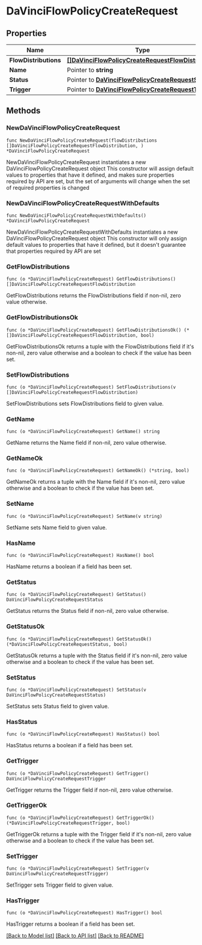 # DaVinciFlowPolicyCreateRequest

## Properties

Name | Type | Description | Notes
------------ | ------------- | ------------- | -------------
**FlowDistributions** | [**[]DaVinciFlowPolicyCreateRequestFlowDistribution**](DaVinciFlowPolicyCreateRequestFlowDistribution.md) |  | 
**Name** | Pointer to **string** |  | [optional] 
**Status** | Pointer to [**DaVinciFlowPolicyCreateRequestStatus**](DaVinciFlowPolicyCreateRequestStatus.md) |  | [optional] 
**Trigger** | Pointer to [**DaVinciFlowPolicyCreateRequestTrigger**](DaVinciFlowPolicyCreateRequestTrigger.md) |  | [optional] 

## Methods

### NewDaVinciFlowPolicyCreateRequest

`func NewDaVinciFlowPolicyCreateRequest(flowDistributions []DaVinciFlowPolicyCreateRequestFlowDistribution, ) *DaVinciFlowPolicyCreateRequest`

NewDaVinciFlowPolicyCreateRequest instantiates a new DaVinciFlowPolicyCreateRequest object
This constructor will assign default values to properties that have it defined,
and makes sure properties required by API are set, but the set of arguments
will change when the set of required properties is changed

### NewDaVinciFlowPolicyCreateRequestWithDefaults

`func NewDaVinciFlowPolicyCreateRequestWithDefaults() *DaVinciFlowPolicyCreateRequest`

NewDaVinciFlowPolicyCreateRequestWithDefaults instantiates a new DaVinciFlowPolicyCreateRequest object
This constructor will only assign default values to properties that have it defined,
but it doesn't guarantee that properties required by API are set

### GetFlowDistributions

`func (o *DaVinciFlowPolicyCreateRequest) GetFlowDistributions() []DaVinciFlowPolicyCreateRequestFlowDistribution`

GetFlowDistributions returns the FlowDistributions field if non-nil, zero value otherwise.

### GetFlowDistributionsOk

`func (o *DaVinciFlowPolicyCreateRequest) GetFlowDistributionsOk() (*[]DaVinciFlowPolicyCreateRequestFlowDistribution, bool)`

GetFlowDistributionsOk returns a tuple with the FlowDistributions field if it's non-nil, zero value otherwise
and a boolean to check if the value has been set.

### SetFlowDistributions

`func (o *DaVinciFlowPolicyCreateRequest) SetFlowDistributions(v []DaVinciFlowPolicyCreateRequestFlowDistribution)`

SetFlowDistributions sets FlowDistributions field to given value.


### GetName

`func (o *DaVinciFlowPolicyCreateRequest) GetName() string`

GetName returns the Name field if non-nil, zero value otherwise.

### GetNameOk

`func (o *DaVinciFlowPolicyCreateRequest) GetNameOk() (*string, bool)`

GetNameOk returns a tuple with the Name field if it's non-nil, zero value otherwise
and a boolean to check if the value has been set.

### SetName

`func (o *DaVinciFlowPolicyCreateRequest) SetName(v string)`

SetName sets Name field to given value.

### HasName

`func (o *DaVinciFlowPolicyCreateRequest) HasName() bool`

HasName returns a boolean if a field has been set.

### GetStatus

`func (o *DaVinciFlowPolicyCreateRequest) GetStatus() DaVinciFlowPolicyCreateRequestStatus`

GetStatus returns the Status field if non-nil, zero value otherwise.

### GetStatusOk

`func (o *DaVinciFlowPolicyCreateRequest) GetStatusOk() (*DaVinciFlowPolicyCreateRequestStatus, bool)`

GetStatusOk returns a tuple with the Status field if it's non-nil, zero value otherwise
and a boolean to check if the value has been set.

### SetStatus

`func (o *DaVinciFlowPolicyCreateRequest) SetStatus(v DaVinciFlowPolicyCreateRequestStatus)`

SetStatus sets Status field to given value.

### HasStatus

`func (o *DaVinciFlowPolicyCreateRequest) HasStatus() bool`

HasStatus returns a boolean if a field has been set.

### GetTrigger

`func (o *DaVinciFlowPolicyCreateRequest) GetTrigger() DaVinciFlowPolicyCreateRequestTrigger`

GetTrigger returns the Trigger field if non-nil, zero value otherwise.

### GetTriggerOk

`func (o *DaVinciFlowPolicyCreateRequest) GetTriggerOk() (*DaVinciFlowPolicyCreateRequestTrigger, bool)`

GetTriggerOk returns a tuple with the Trigger field if it's non-nil, zero value otherwise
and a boolean to check if the value has been set.

### SetTrigger

`func (o *DaVinciFlowPolicyCreateRequest) SetTrigger(v DaVinciFlowPolicyCreateRequestTrigger)`

SetTrigger sets Trigger field to given value.

### HasTrigger

`func (o *DaVinciFlowPolicyCreateRequest) HasTrigger() bool`

HasTrigger returns a boolean if a field has been set.


[[Back to Model list]](../README.md#documentation-for-models) [[Back to API list]](../README.md#documentation-for-api-endpoints) [[Back to README]](../README.md)


